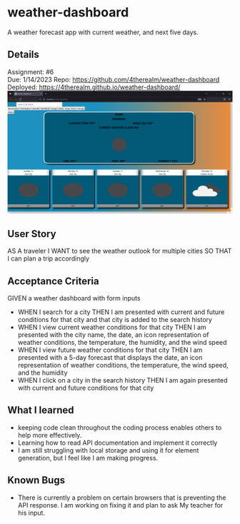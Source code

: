 # weather-dashboard
A weather forecast app with current weather, and next five days.
## Details
Assignment: #6  
Due: 1/14/2023
Repo: https://github.com/4therealm/weather-dashboard  
Deployed: https://4therealm.github.io/weather-dashboard/  
<img src="/images/screenshot.png"> 

## User Story  
AS A traveler
I WANT to see the weather outlook for multiple cities
SO THAT I can plan a trip accordingly  

## Acceptance Criteria  
GIVEN a weather dashboard with form inputs
* WHEN I search for a city
THEN I am presented with current and future conditions for that city and that city is added to the search history
* WHEN I view current weather conditions for that city
THEN I am presented with the city name, the date, an icon representation of weather conditions, the temperature, the humidity, and the wind speed
* WHEN I view future weather conditions for that city
THEN I am presented with a 5-day forecast that displays the date, an icon representation of weather conditions, the temperature, the wind speed, and the humidity
* WHEN I click on a city in the search history
THEN I am again presented with current and future conditions for that city

## What I learned
* keeping code clean throughout the coding process enables others to help more effectively.  
* Learning how to read API documentation and implement it correctly
* I am still struggling with local storage and using it for element generation, but I feel like I am making progress.

## Known Bugs
* There is currently a problem on certain browsers that is preventing the API response. I am working on fixing it and plan to ask My teacher for his input.
